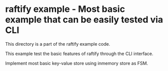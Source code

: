 # raftify example - Most basic example that can be easily tested via CLI

This directory is a part of the raftify example code.

This example test the basic features of raftify through the CLI interface.

Implement most basic key-value store using inmemory store as FSM.
